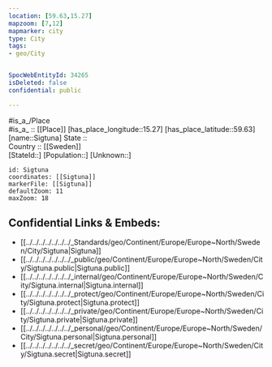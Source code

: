 ```yaml
---
location: [59.63,15.27] 
mapzoom: [7,12] 
mapmarker: city 
type: City
tags:
- geo/City


SpocWebEntityId: 34265
isDeleted: false
confidential: public

---
```

#is_a_/Place  
#is_a_ :: [[Place]] 
[has_place_longitude::15.27] 
[has_place_latitude::59.63] 
[name::Sigtuna] 
State ::  
Country :: [[Sweden]]  
[StateId::] 
[Population::] 
[Unknown::] 


```leaflet
id: Sigtuna
coordinates: [[Sigtuna]] 
markerFile: [[Sigtuna]] 
defaultZoom: 11 
maxZoom: 18
```


## Confidential Links & Embeds: 
- [[../../../../../../../_Standards/geo/Continent/Europe/Europe~North/Sweden/City/Sigtuna|Sigtuna]] 
- [[../../../../../../../_public/geo/Continent/Europe/Europe~North/Sweden/City/Sigtuna.public|Sigtuna.public]] 
- [[../../../../../../../_internal/geo/Continent/Europe/Europe~North/Sweden/City/Sigtuna.internal|Sigtuna.internal]] 
- [[../../../../../../../_protect/geo/Continent/Europe/Europe~North/Sweden/City/Sigtuna.protect|Sigtuna.protect]] 
- [[../../../../../../../_private/geo/Continent/Europe/Europe~North/Sweden/City/Sigtuna.private|Sigtuna.private]] 
- [[../../../../../../../_personal/geo/Continent/Europe/Europe~North/Sweden/City/Sigtuna.personal|Sigtuna.personal]] 
- [[../../../../../../../_secret/geo/Continent/Europe/Europe~North/Sweden/City/Sigtuna.secret|Sigtuna.secret]] 
